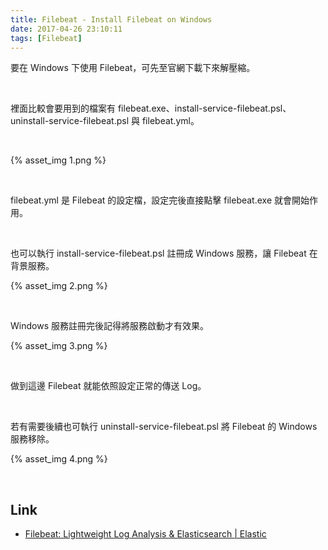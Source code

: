 ```yaml
---
title: Filebeat - Install Filebeat on Windows
date: 2017-04-26 23:10:11
tags: [Filebeat]
---
```


要在 Windows 下使用 Filebeat，可先至官網下載下來解壓縮。  

<!-- More -->

<br/>


裡面比較會要用到的檔案有 filebeat.exe、install-service-filebeat.psl、uninstall-service-filebeat.psl 與 filebeat.yml。  

<br/>


{% asset_img 1.png %}

<br/>


filebeat.yml 是 Filebeat 的設定檔，設定完後直接點擊 filebeat.exe 就會開始作用。

<br/>


也可以執行 install-service-filebeat.psl 註冊成 Windows 服務，讓 Filebeat 在背景服務。  

{% asset_img 2.png %}

<br/>


Windows 服務註冊完後記得將服務啟動才有效果。  

{% asset_img 3.png %}

<br/>


做到這邊 Filebeat 就能依照設定正常的傳送 Log。  

<br/>


若有需要後續也可執行 uninstall-service-filebeat.psl 將 Filebeat 的 Windows 服務移除。  

{% asset_img 4.png %}

<br/>


Link
----
* [Filebeat: Lightweight Log Analysis & Elasticsearch | Elastic](https://www.elastic.co/products/beats/filebeat)
